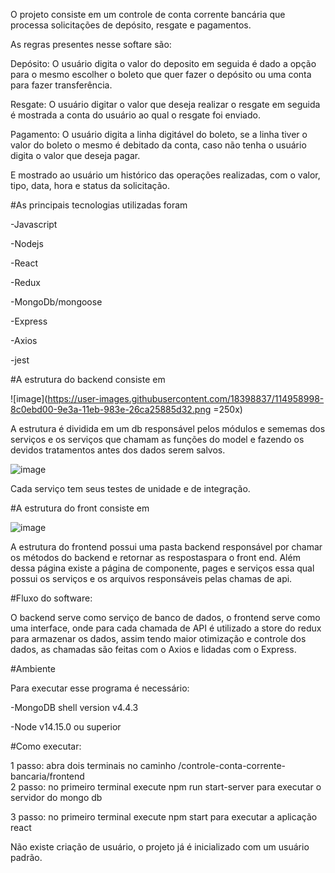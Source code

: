 O projeto consiste em um controle de conta corrente bancária que processa solicitações de depósito, resgate e pagamentos. 

As regras presentes nesse softare são: 

Depósito:  O usuário digita o valor do deposito em seguida é dado a opção para o mesmo escolher o boleto que quer fazer o depósito ou uma conta para fazer transferência. 

 Resgate: O usuário digitar o valor que deseja realizar o resgate em seguida é mostrada a conta do usuário ao qual o resgate foi enviado. 

Pagamento: O usuário digita a linha digitável do boleto, se a linha tiver o valor do boleto o mesmo é debitado da conta, caso não tenha o usuário digita o valor que deseja pagar. 


E mostrado ao usuário um histórico das operações realizadas, com o valor, tipo, data, hora e status da solicitação. 

#As principais tecnologias utilizadas foram

-Javascript 

-Nodejs 

-React 

-Redux 

-MongoDb/mongoose

-Express

-Axios

-jest

#A estrutura do backend consiste em


![image](https://user-images.githubusercontent.com/18398837/114958998-8c0ebd00-9e3a-11eb-983e-26ca25885d32.png =250x)

A estrutura é dividida em um db responsável pelos módulos e sememas dos serviços e os serviços que chamam as funções do model e fazendo os devidos tratamentos antes dos dados serem salvos.

![image](https://user-images.githubusercontent.com/18398837/114959151-d98b2a00-9e3a-11eb-8588-549086b789ef.png)

Cada serviço tem seus testes de unidade e de integração. 

#A estrutura do front consiste em

![image](https://user-images.githubusercontent.com/18398837/114959379-528a8180-9e3b-11eb-8131-2e17fdd84f44.png)

A estrutura do frontend possui uma pasta backend responsável por chamar os métodos do backend  e retornar as respostaspara o front end. Além dessa página existe a página de componente, pages e serviços essa qual possui os serviços e os arquivos responsáveis pelas chamas de api. 

 

#Fluxo do software: 
 
O backend serve como serviço de banco de dados, o frontend serve como uma interface, onde para cada chamada de API é utilizado a store do redux para armazenar os dados, assim tendo maior otimização e controle dos dados, as chamadas são feitas com o Axios e lidadas com o Express. 


#Ambiente

Para executar esse programa é necessário: 

-MongoDB shell version v4.4.3 

-Node v14.15.0 ou superior 

 
#Como executar: 

1 passo: abra dois terminais no caminho /controle-conta-corrente-bancaria/frontend  
2 passo: no primeiro terminal execute npm run start-server para executar o servidor do mongo db 

3 passo: no primeiro terminal execute npm start para executar a aplicação react 

Não existe criação de usuário, o projeto já é inicializado com um usuário padrão.



